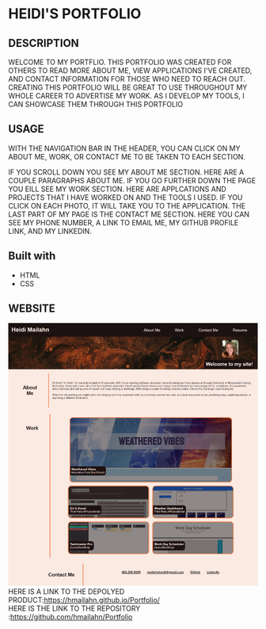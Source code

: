 # HEIDI'S PORTFOLIO 

## DESCRIPTION

WELCOME TO MY PORTFLIO. THIS PORTFOLIO WAS CREATED FOR OTHERS TO READ MORE ABOUT ME, VIEW APPLICATIONS I'VE CREATED, AND CONTACT INFORMATION FOR THOSE WHO NEED TO REACH OUT. CREATING THIS PORTFOLIO WILL BE GREAT TO USE THROUGHOUT MY WHOLE CAREER TO ADVERTISE MY WORK. AS I DEVELOP MY TOOLS, I CAN SHOWCASE THEM THROUGH THIS PORTFOLIO
  

## USAGE

WITH THE NAVIGATION BAR IN THE HEADER, YOU CAN CLICK ON MY ABOUT ME, WORK, OR CONTACT ME TO BE TAKEN TO EACH SECTION. 

IF YOU SCROLL DOWN YOU SEE MY ABOUT ME SECTION. HERE ARE A COUPLE PARAGRAPHS ABOUT ME. IF YOU GO FURTHER DOWN THE PAGE YOU EILL SEE MY WORK SECTION. HERE ARE APPLCATIONS AND PROJECTS THAT I HAVE WORKED ON AND THE TOOLS I USED. IF YOU CLICK ON EACH PHOTO, IT WILL TAKE YOU TO THE APPLICATION. THE LAST PART OF MY PAGE IS THE CONTACT ME SECTION. HERE YOU CAN SEE MY PHONE NUMBER, A LINK TO EMAIL ME, MY GITHUB PROFILE LINK, AND MY LINKEDIN.

## Built with
* HTML
* CSS

## WEBSITE
![image](https://github.com/hmailahn/Portfolio/blob/main/assets/images/screenshot.png)
HERE IS A LINK TO THE DEPOLYED PRODUCT:https://hmailahn.github.io/Portfolio/  
HERE IS THE LINK TO THE REPOSITORY :https://github.com/hmailahn/Portfolio
